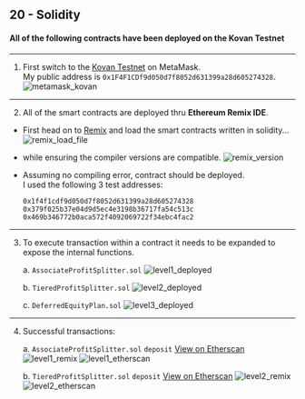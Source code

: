 ## 20 - Solidity

#### All of the following contracts have been deployed on the Kovan Testnet
---

1. First switch to the [Kovan Testnet](https://kovan-testnet.github.io/website/) on MetaMask.\
My public address is `0x1F4F1CDf9d050d7f8052d631399a28d605274328`.
    ![metamask_kovan](Screenshots/metamask_kovan.png)

---

2. All of the smart contracts are deployed thru **Ethereum Remix IDE**.

* First head on to [Remix](http://remix.ethereum.org/) and load the smart contracts written in solidity...
    ![remix_load_file](Screenshots/remix_load_file.PNG)

* while ensuring the compiler versions are compatible.
    ![remix_version](Screenshots/remix_version.PNG)

* Assuming no compiling error, contract should be deployed.\
    I used the following 3 test addresses:
    ```
    0x1f4f1cdf9d050d7f8052d631399a28d605274328
    0x379f025b37e04d9d5ec4e3198b36717fa54c513c
    0x469b346772b0aca572f4092069722f34ebc4fac2
    ```

---

3. To execute transaction within a contract it needs to be expanded to expose the internal functions.

    a. `AssociateProfitSplitter.sol`
        ![level1_deployed](Screenshots/level1_deployed.png)

    b. `TieredProfitSplitter.sol`
        ![level2_deployed](Screenshots/level2_deployed.png)

    c. `DeferredEquityPlan.sol`
        ![level3_deployed](Screenshots/level3_deployed.png)

---

4. Successful transactions:

    a. `AssociateProfitSplitter.sol` `deposit` [View on Etherscan](https://kovan.etherscan.io/tx/0xc66163905db99465a829c4230eb680b878f56bba6028e604e12818f127d6ddb1)
        ![level1_remix](Screenshots/level1_remix.PNG)
        ![level1_etherscan](Screenshots/level1_etherscan.PNG)

    b. `TieredProfitSplitter.sol` `deposit` [View on Etherscan](https://kovan.etherscan.io/tx/0x3c05e0432bc97ee105de12a5b88d8b1ee884c0be96521fc9d0c7a6c069e077a6)
        ![level2_remix](Screenshots/level2_remix.PNG)
        ![level2_etherscan](Screenshots/level2_etherscan.PNG)





